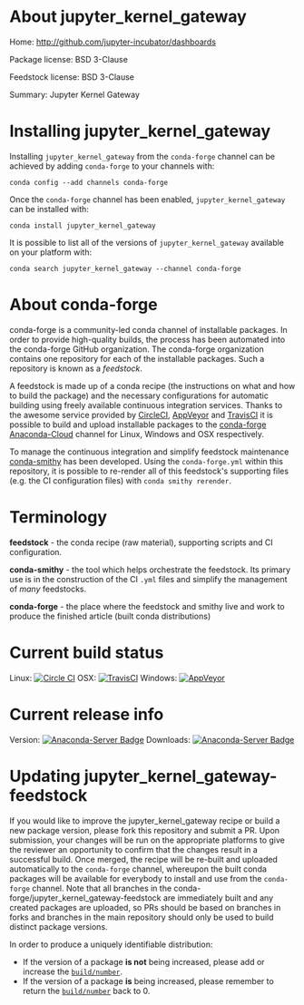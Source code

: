 About jupyter_kernel_gateway
============================

Home: http://github.com/jupyter-incubator/dashboards

Package license: BSD 3-Clause

Feedstock license: BSD 3-Clause

Summary: Jupyter Kernel Gateway



Installing jupyter_kernel_gateway
=================================

Installing `jupyter_kernel_gateway` from the `conda-forge` channel can be achieved by adding `conda-forge` to your channels with:

```
conda config --add channels conda-forge
```

Once the `conda-forge` channel has been enabled, `jupyter_kernel_gateway` can be installed with:

```
conda install jupyter_kernel_gateway
```

It is possible to list all of the versions of `jupyter_kernel_gateway` available on your platform with:

```
conda search jupyter_kernel_gateway --channel conda-forge
```



About conda-forge
=================

conda-forge is a community-led conda channel of installable packages.
In order to provide high-quality builds, the process has been automated into the
conda-forge GitHub organization. The conda-forge organization contains one repository
for each of the installable packages. Such a repository is known as a *feedstock*.

A feedstock is made up of a conda recipe (the instructions on what and how to build
the package) and the necessary configurations for automatic building using freely
available continuous integration services. Thanks to the awesome service provided by
[CircleCI](https://circleci.com/), [AppVeyor](http://www.appveyor.com/)
and [TravisCI](https://travis-ci.org/) it is possible to build and upload installable
packages to the [conda-forge](https://anaconda.org/conda-forge)
[Anaconda-Cloud](http://docs.anaconda.org/) channel for Linux, Windows and OSX respectively.

To manage the continuous integration and simplify feedstock maintenance
[conda-smithy](http://github.com/conda-forge/conda-smithy) has been developed.
Using the ``conda-forge.yml`` within this repository, it is possible to re-render all of
this feedstock's supporting files (e.g. the CI configuration files) with ``conda smithy rerender``.


Terminology
===========

**feedstock** - the conda recipe (raw material), supporting scripts and CI configuration.

**conda-smithy** - the tool which helps orchestrate the feedstock.
                   Its primary use is in the construction of the CI ``.yml`` files
                   and simplify the management of *many* feedstocks.

**conda-forge** - the place where the feedstock and smithy live and work to
                  produce the finished article (built conda distributions)

Current build status
====================

Linux: [![Circle CI](https://circleci.com/gh/conda-forge/jupyter_kernel_gateway-feedstock.svg?style=shield)](https://circleci.com/gh/conda-forge/jupyter_kernel_gateway-feedstock)
OSX: [![TravisCI](https://travis-ci.org/conda-forge/jupyter_kernel_gateway-feedstock.svg?branch=master)](https://travis-ci.org/conda-forge/jupyter_kernel_gateway-feedstock)
Windows: [![AppVeyor](https://ci.appveyor.com/api/projects/status/github/conda-forge/jupyter_kernel_gateway-feedstock?svg=True)](https://ci.appveyor.com/project/conda-forge/jupyter-kernel-gateway-feedstock/branch/master)

Current release info
====================
Version: [![Anaconda-Server Badge](https://anaconda.org/conda-forge/jupyter_kernel_gateway/badges/version.svg)](https://anaconda.org/conda-forge/jupyter_kernel_gateway)
Downloads: [![Anaconda-Server Badge](https://anaconda.org/conda-forge/jupyter_kernel_gateway/badges/downloads.svg)](https://anaconda.org/conda-forge/jupyter_kernel_gateway)


Updating jupyter_kernel_gateway-feedstock
=========================================

If you would like to improve the jupyter_kernel_gateway recipe or build a new
package version, please fork this repository and submit a PR. Upon submission,
your changes will be run on the appropriate platforms to give the reviewer an
opportunity to confirm that the changes result in a successful build. Once
merged, the recipe will be re-built and uploaded automatically to the
`conda-forge` channel, whereupon the built conda packages will be available for
everybody to install and use from the `conda-forge` channel.
Note that all branches in the conda-forge/jupyter_kernel_gateway-feedstock are
immediately built and any created packages are uploaded, so PRs should be based
on branches in forks and branches in the main repository should only be used to
build distinct package versions.

In order to produce a uniquely identifiable distribution:
 * If the version of a package **is not** being increased, please add or increase
   the [``build/number``](http://conda.pydata.org/docs/building/meta-yaml.html#build-number-and-string).
 * If the version of a package **is** being increased, please remember to return
   the [``build/number``](http://conda.pydata.org/docs/building/meta-yaml.html#build-number-and-string)
   back to 0.

